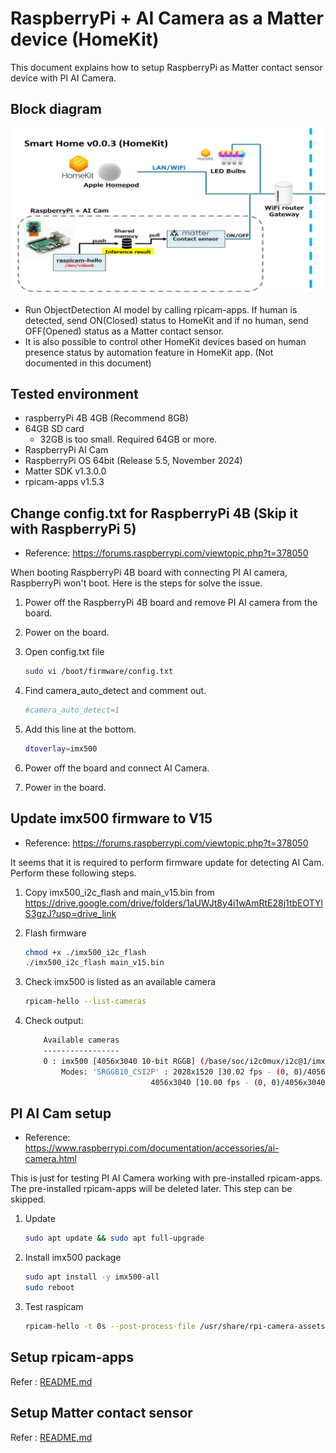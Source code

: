 # RaspberryPi + AI Camera as a Matter device (HomeKit)

This document explains how to setup RaspberryPi as Matter contact sensor device with PI AI Camera.

## Block diagram

![Block Diagram](./resources/block_diagram.PNG.jpg)

- Run ObjectDetection AI model by calling rpicam-apps. If human is detected, send ON(Closed) status to HomeKit and if no human, send OFF(Opened) status as a Matter contact sensor.
- It is also possible to control other HomeKit devices based on human presence status by automation feature in HomeKit app. (Not documented in this document)

## Tested environment

- raspberryPi 4B 4GB (Recommend 8GB)
- 64GB SD card
  - 32GB is too small. Required 64GB or more.
- RaspberryPi AI Cam
- RaspberryPi OS 64bit (Release 5.5, November 2024)
- Matter SDK v1.3.0.0
- rpicam-apps v1.5.3

## Change config.txt for RaspberryPi 4B (Skip it with RaspberryPi 5)

- Reference: https://forums.raspberrypi.com/viewtopic.php?t=378050

When booting RaspberryPi 4B board with connecting PI AI camera, RaspberryPi won't boot. Here is the steps for solve the issue.

1. Power off the RaspberryPi 4B board and remove PI AI camera from the board.
2. Power on the board.
3. Open config.txt file

    ```bash
    sudo vi /boot/firmware/config.txt
    ```

4. Find camera_auto_detect and comment out.

    ```bash
    #camera_auto_detect=1
    ```

5. Add this line at the bottom.

    ```bash
    dtoverlay=imx500
    ````

6. Power off the board and connect AI Camera.
7. Power in the board.

## Update imx500 firmware to V15

- Reference: https://forums.raspberrypi.com/viewtopic.php?t=378050

It seems that it is required to perform firmware update for detecting AI Cam. Perform these following steps.

1. Copy imx500_i2c_flash and main_v15.bin from https://drive.google.com/drive/folders/1aUWJt8y4i1wAmRtE28j1tbEOTYlS3gzJ?usp=drive_link

2. Flash firmware

    ```bash
    chmod +x ./imx500_i2c_flash
    ./imx500_i2c_flash main_v15.bin
    ```

3. Check imx500 is listed as an available camera

    ```bash
    rpicam-hello --list-cameras
    ```

4. Check output:

    ```bash
        Available cameras
        -----------------
        0 : imx500 [4056x3040 10-bit RGGB] (/base/soc/i2c0mux/i2c@1/imx500@1a)
            Modes: 'SRGGB10_CSI2P' : 2028x1520 [30.02 fps - (0, 0)/4056x3040 crop]
                                4056x3040 [10.00 fps - (0, 0)/4056x3040 crop]
    ```

## PI AI Cam setup

- Reference: https://www.raspberrypi.com/documentation/accessories/ai-camera.html

This is just for testing PI AI Camera working with pre-installed rpicam-apps. The pre-installed rpicam-apps will be deleted later. This step can be skipped.

1. Update

    ```bash
    sudo apt update && sudo apt full-upgrade
    ```

2. Install imx500 package

    ```bash
    sudo apt install -y imx500-all
    sudo reboot
    ```

3. Test raspicam

    ```bash
    rpicam-hello -t 0s --post-process-file /usr/share/rpi-camera-assets/imx500_mobilenet_ssd.json --viewfinder-width 1920 --viewfinder-height 1080 --framerate 30
    ```

## Setup rpicam-apps

Refer : [README.md](./rpicam-apps/README.md)

## Setup Matter contact sensor

Refer : [README.md](./connectedhomeip//README.md)

